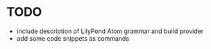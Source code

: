 # TODO

- include description of LilyPond Atom grammar and build provider
- add some code snippets as commands
